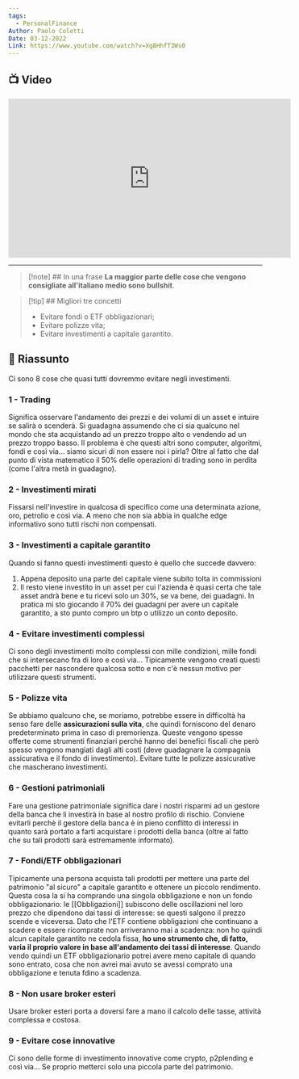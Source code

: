 ```yaml
---
tags:
  - PersonalFinance
Author: Paolo Coletti
Date: 03-12-2022
Link: https://www.youtube.com/watch?v=Xg8HhfT3Ws0
---
```

## 📺 Video
<div class="iframe-container">
  <iframe width="560" height="315" src="https://www.youtube.com/embed/Xg8HhfT3Ws0" title="YouTube video player" frameborder="0" allow="accelerometer; autoplay; clipboard-write; encrypted-media; gyroscope; picture-in-picture" allowfullscreen></iframe>
</div>

---

> [!note] ## In una frase
> **La maggior parte delle cose che vengono consigliate all'italiano medio sono bullshit**.

> [!tip] ## Migliori tre concetti
> - Evitare fondi o ETF obbligazionari;
> - Evitare polizze vita;
> - Evitare investimenti a capitale garantito.

## 📒 Riassunto
Ci sono 8 cose che quasi tutti dovremmo evitare negli investimenti.
### 1 - Trading
Significa osservare l'andamento dei prezzi e dei volumi di un asset e intuire se salirà o scenderà. Si guadagna assumendo che ci sia qualcuno nel mondo che sta acquistando ad un prezzo troppo alto o vendendo ad un prezzo troppo basso.
Il problema è che questi altri sono computer, algoritmi, fondi e così via... siamo sicuri di non essere noi i pirla?
Oltre al fatto che dal punto di vista matematico il 50% delle operazioni di trading sono in perdita (come l'altra metà in guadagno).
### 2 - Investimenti mirati
Fissarsi nell'investire in qualcosa di specifico come una determinata azione, oro, petrolio e così via.
A meno che non sia abbia in qualche edge informativo sono tutti rischi non compensati.
### 3 - Investimenti a capitale garantito
Quando si fanno questi investimenti questo è quello che succede davvero:
1. Appena deposito una parte del capitale viene subito tolta in commissioni
2. Il resto viene investito in un asset per cui l'azienda è quasi certa che tale asset andrà bene e tu ricevi solo un 30%, se va bene, dei guadagni.
In pratica mi sto giocando il 70% dei guadagni per avere un capitale garantito, a sto punto compro un btp o utilizzo un conto deposito.
### 4 - Evitare investimenti complessi
Ci sono degli investimenti molto complessi con mille condizioni, mille fondi che si intersecano fra di loro e così via... Tipicamente vengono creati questi pacchetti per nascondere qualcosa sotto e non c'è nessun motivo per utilizzare questi strumenti.
### 5 - Polizze vita
Se abbiamo qualcuno che, se moriamo, potrebbe essere in difficoltà ha senso fare delle **assicurazioni sulla vita**, che quindi forniscono del denaro predeterminato prima in caso di premorienza.
Queste vengono spesse offerte come strumenti finanziari perché hanno dei benefici fiscali che però spesso vengono mangiati dagli alti costi (deve guadagnare la compagnia assicurativa e il fondo di investimento).
Evitare tutte le polizze assicurative che mascherano investimenti.
### 6 - Gestioni patrimoniali
Fare una gestione patrimoniale significa dare i nostri risparmi ad un gestore della banca che li investirà in base al nostro profilo di rischio.
Conviene evitarli perchè il gestore della banca è in pieno conflitto di interessi in quanto sarà portato a farti acquistare i prodotti della banca (oltre al fatto che su tali prodotti sarà estremamente informato).
### 7 - Fondi/ETF obbligazionari
Tipicamente una persona acquista tali prodotti per mettere una parte del patrimonio "al sicuro" a capitale garantito e ottenere un piccolo rendimento.
Questa cosa la si ha comprando una singola obbligazione e non un fondo obbligazionario: le [[Obbligazioni]] subiscono delle oscillazioni nel loro prezzo che dipendono dai tassi di interesse: se questi salgono il prezzo scende e viceversa.
Dato che l'ETF contiene obbligazioni che continuano a scadere e essere ricomprate non arriveranno mai a scadenza: non ho quindi alcun capitale garantito ne cedola fissa, **ho uno strumento che, di fatto, varia il proprio valore in base all'andamento dei tassi di interesse**.
Quando vendo quindi un ETF obbligazionario potrei avere meno capitale di quando sono entrato, cosa che non avrei mai avuto se avessi comprato una obbligazione e tenuta fdino a scadenza.
### 8 - Non usare broker esteri
Usare broker esteri porta a doversi fare a mano il calcolo delle tasse, attività complessa e costosa.
### 9 - Evitare cose innovative
Ci sono delle forme di investimento innovative come crypto, p2plending e così via... Se proprio metterci solo una piccola parte del patrimonio.
